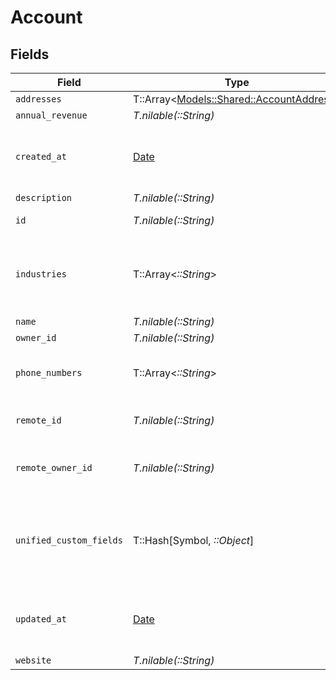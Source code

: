 # Account


## Fields

| Field                                                                                               | Type                                                                                                | Required                                                                                            | Description                                                                                         | Example                                                                                             |
| --------------------------------------------------------------------------------------------------- | --------------------------------------------------------------------------------------------------- | --------------------------------------------------------------------------------------------------- | --------------------------------------------------------------------------------------------------- | --------------------------------------------------------------------------------------------------- |
| `addresses`                                                                                         | T::Array<[Models::Shared::AccountAddress](../../models/shared/accountaddress.md)>                   | :heavy_minus_sign:                                                                                  | N/A                                                                                                 |                                                                                                     |
| `annual_revenue`                                                                                    | *T.nilable(::String)*                                                                               | :heavy_minus_sign:                                                                                  | N/A                                                                                                 |                                                                                                     |
| `created_at`                                                                                        | [Date](https://ruby-doc.org/stdlib-2.6.1/libdoc/date/rdoc/Date.html)                                | :heavy_minus_sign:                                                                                  | Timestamp when the account was created                                                              | 2021-01-01T01:01:01.000Z                                                                            |
| `description`                                                                                       | *T.nilable(::String)*                                                                               | :heavy_minus_sign:                                                                                  | N/A                                                                                                 |                                                                                                     |
| `id`                                                                                                | *T.nilable(::String)*                                                                               | :heavy_minus_sign:                                                                                  | Unique identifier                                                                                   | 8187e5da-dc77-475e-9949-af0f1fa4e4e3                                                                |
| `industries`                                                                                        | T::Array<*::String*>                                                                                | :heavy_minus_sign:                                                                                  | Values of the industries                                                                            | [<br/>"Information Technology",<br/>"Airlines \u0026 Airports",<br/>"Personal Care \u0026 Household Products"<br/>] |
| `name`                                                                                              | *T.nilable(::String)*                                                                               | :heavy_minus_sign:                                                                                  | N/A                                                                                                 |                                                                                                     |
| `owner_id`                                                                                          | *T.nilable(::String)*                                                                               | :heavy_minus_sign:                                                                                  | N/A                                                                                                 |                                                                                                     |
| `phone_numbers`                                                                                     | T::Array<*::String*>                                                                                | :heavy_minus_sign:                                                                                  | List of account phone numbers                                                                       | [<br/>"+1123425334"<br/>]                                                                           |
| `remote_id`                                                                                         | *T.nilable(::String)*                                                                               | :heavy_minus_sign:                                                                                  | Provider's unique identifier                                                                        | 8187e5da-dc77-475e-9949-af0f1fa4e4e3                                                                |
| `remote_owner_id`                                                                                   | *T.nilable(::String)*                                                                               | :heavy_minus_sign:                                                                                  | Provider's unique identifier of the owner                                                           | e3cb75bf-aa84-466e-a6c1-b8322b257a48                                                                |
| `unified_custom_fields`                                                                             | T::Hash[Symbol, *::Object*]                                                                         | :heavy_minus_sign:                                                                                  | Custom Unified Fields configured in your StackOne project                                           | {<br/>"my_project_custom_field_1": "REF-1236",<br/>"my_project_custom_field_2": "some other value"<br/>} |
| `updated_at`                                                                                        | [Date](https://ruby-doc.org/stdlib-2.6.1/libdoc/date/rdoc/Date.html)                                | :heavy_minus_sign:                                                                                  | Timestamp when the account was last updated                                                         | 2021-01-01T01:01:01.000Z                                                                            |
| `website`                                                                                           | *T.nilable(::String)*                                                                               | :heavy_minus_sign:                                                                                  | N/A                                                                                                 |                                                                                                     |